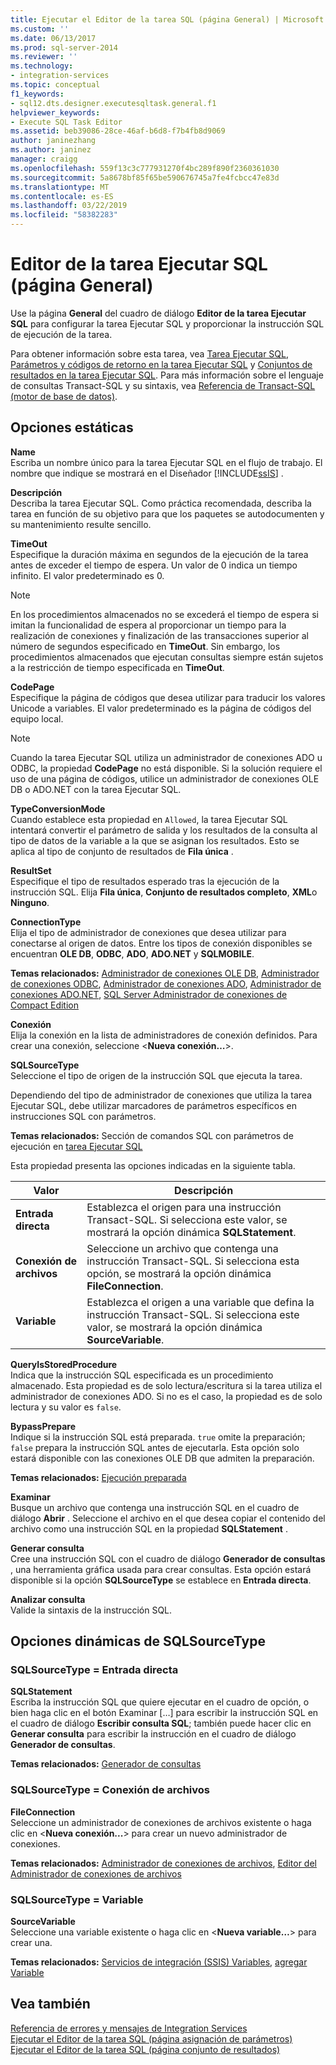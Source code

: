 ```yaml
---
title: Ejecutar el Editor de la tarea SQL (página General) | Microsoft Docs
ms.custom: ''
ms.date: 06/13/2017
ms.prod: sql-server-2014
ms.reviewer: ''
ms.technology:
- integration-services
ms.topic: conceptual
f1_keywords:
- sql12.dts.designer.executesqltask.general.f1
helpviewer_keywords:
- Execute SQL Task Editor
ms.assetid: beb39086-28ce-46af-b6d8-f7b4fb8d9069
author: janinezhang
ms.author: janinez
manager: craigg
ms.openlocfilehash: 559f13c3c777931270f4bc289f890f2360361030
ms.sourcegitcommit: 5a8678bf85f65be590676745a7fe4fcbcc47e83d
ms.translationtype: MT
ms.contentlocale: es-ES
ms.lasthandoff: 03/22/2019
ms.locfileid: "58382283"
---
```

# <a name="execute-sql-task-editor-general-page"></a>Editor de la tarea Ejecutar SQL (página General)
  Use la página **General** del cuadro de diálogo **Editor de la tarea Ejecutar SQL** para configurar la tarea Ejecutar SQL y proporcionar la instrucción SQL de ejecución de la tarea.  
  
 Para obtener información sobre esta tarea, vea [Tarea Ejecutar SQL](control-flow/execute-sql-task.md), [Parámetros y códigos de retorno en la tarea Ejecutar SQL](../../2014/integration-services/parameters-and-return-codes-in-the-execute-sql-task.md) y [Conjuntos de resultados en la tarea Ejecutar SQL](../../2014/integration-services/result-sets-in-the-execute-sql-task.md). Para más información sobre el lenguaje de consultas Transact-SQL y su sintaxis, vea [Referencia de Transact-SQL &#40;motor de base de datos&#41;](/sql/t-sql/language-reference).  
  
## <a name="static-options"></a>Opciones estáticas  
 **Name**  
 Escriba un nombre único para la tarea Ejecutar SQL en el flujo de trabajo. El nombre que indique se mostrará en el Diseñador [!INCLUDE[ssIS](../includes/ssis-md.md)] .  
  
 **Descripción**  
 Describa la tarea Ejecutar SQL. Como práctica recomendada, describa la tarea en función de su objetivo para que los paquetes se autodocumenten y su mantenimiento resulte sencillo.  
  
 **TimeOut**  
 Especifique la duración máxima en segundos de la ejecución de la tarea antes de exceder el tiempo de espera. Un valor de 0 indica un tiempo infinito. El valor predeterminado es 0.  
  
> [!NOTE]  
>  En los procedimientos almacenados no se excederá el tiempo de espera si imitan la funcionalidad de espera al proporcionar un tiempo para la realización de conexiones y finalización de las transacciones superior al número de segundos especificado en **TimeOut**. Sin embargo, los procedimientos almacenados que ejecutan consultas siempre están sujetos a la restricción de tiempo especificada en **TimeOut**.  
  
 **CodePage**  
 Especifique la página de códigos que desea utilizar para traducir los valores Unicode a variables. El valor predeterminado es la página de códigos del equipo local.  
  
> [!NOTE]  
>  Cuando la tarea Ejecutar SQL utiliza un administrador de conexiones ADO u ODBC, la propiedad **CodePage** no está disponible. Si la solución requiere el uso de una página de códigos, utilice un administrador de conexiones OLE DB o ADO.NET con la tarea Ejecutar SQL.  
  
 **TypeConversionMode**  
 Cuando establece esta propiedad en `Allowed`, la tarea Ejecutar SQL intentará convertir el parámetro de salida y los resultados de la consulta al tipo de datos de la variable a la que se asignan los resultados. Esto se aplica al tipo de conjunto de resultados de **Fila única** .  
  
 **ResultSet**  
 Especifique el tipo de resultados esperado tras la ejecución de la instrucción SQL. Elija **Fila única**, **Conjunto de resultados completo**, **XML**o **Ninguno**.  
  
 **ConnectionType**  
 Elija el tipo de administrador de conexiones que desea utilizar para conectarse al origen de datos. Entre los tipos de conexión disponibles se encuentran **OLE DB**, **ODBC**, **ADO**, **ADO.NET** y **SQLMOBILE**.  
  
 **Temas relacionados:** [Administrador de conexiones OLE DB](connection-manager/ole-db-connection-manager.md), [Administrador de conexiones ODBC](connection-manager/odbc-connection-manager.md), [Administrador de conexiones ADO](connection-manager/ado-connection-manager.md), [Administrador de conexiones ADO.NET](connection-manager/ado-net-connection-manager.md), [SQL Server Administrador de conexiones de Compact Edition](connection-manager/sql-server-compact-edition-connection-manager.md)  
  
 **Conexión**  
 Elija la conexión en la lista de administradores de conexión definidos. Para crear una conexión, seleccione \<**Nueva conexión…**>.  
  
 **SQLSourceType**  
 Seleccione el tipo de origen de la instrucción SQL que ejecuta la tarea.  
  
 Dependiendo del tipo de administrador de conexiones que utiliza la tarea Ejecutar SQL, debe utilizar marcadores de parámetros específicos en instrucciones SQL con parámetros.  
  
 **Temas relacionados:** Sección de comandos SQL con parámetros de ejecución en [tarea Ejecutar SQL](control-flow/execute-sql-task.md)  
  
 Esta propiedad presenta las opciones indicadas en la siguiente tabla.  
  
|Valor|Descripción|  
|-----------|-----------------|  
|**Entrada directa**|Establezca el origen para una instrucción Transact-SQL. Si selecciona este valor, se mostrará la opción dinámica **SQLStatement**.|  
|**Conexión de archivos**|Seleccione un archivo que contenga una instrucción Transact-SQL. Si selecciona esta opción, se mostrará la opción dinámica **FileConnection**.|  
|**Variable**|Establezca el origen a una variable que defina la instrucción Transact-SQL. Si selecciona este valor, se mostrará la opción dinámica **SourceVariable**.|  
  
 **QueryIsStoredProcedure**  
 Indica que la instrucción SQL especificada es un procedimiento almacenado. Esta propiedad es de solo lectura/escritura si la tarea utiliza el administrador de conexiones ADO. Si no es el caso, la propiedad es de solo lectura y su valor es `false`.  
  
 **BypassPrepare**  
 Indique si la instrucción SQL está preparada.  `true` omite la preparación; `false` prepara la instrucción SQL antes de ejecutarla. Esta opción solo estará disponible con las conexiones OLE DB que admiten la preparación.  
  
 **Temas relacionados:**  [Ejecución preparada](../relational-databases/native-client-odbc-queries/executing-statements/prepared-execution.md)  
  
 **Examinar**  
 Busque un archivo que contenga una instrucción SQL en el cuadro de diálogo **Abrir** . Seleccione el archivo en el que desea copiar el contenido del archivo como una instrucción SQL en la propiedad **SQLStatement** .  
  
 **Generar consulta**  
 Cree una instrucción SQL con el cuadro de diálogo **Generador de consultas** , una herramienta gráfica usada para crear consultas. Esta opción estará disponible si la opción **SQLSourceType** se establece en **Entrada directa**.  
  
 **Analizar consulta**  
 Valide la sintaxis de la instrucción SQL.  
  
## <a name="sqlsourcetype-dynamic-options"></a>Opciones dinámicas de SQLSourceType  
  
### <a name="sqlsourcetype--direct-input"></a>SQLSourceType = Entrada directa  
 **SQLStatement**  
 Escriba la instrucción SQL que quiere ejecutar en el cuadro de opción, o bien haga clic en el botón Examinar […] para escribir la instrucción SQL en el cuadro de diálogo **Escribir consulta SQL**; también puede hacer clic en **Generar consulta** para escribir la instrucción en el cuadro de diálogo **Generador de consultas**.  
  
 **Temas relacionados:** [Generador de consultas](../../2014/integration-services/query-builder.md)  
  
### <a name="sqlsourcetype--file-connection"></a>SQLSourceType = Conexión de archivos  
 **FileConnection**  
 Seleccione un administrador de conexiones de archivos existente o haga clic en \<**Nueva conexión...**> para crear un nuevo administrador de conexiones.  
  
 **Temas relacionados:** [Administrador de conexiones de archivos](connection-manager/file-connection-manager.md), [Editor del Administrador de conexiones de archivos](../../2014/integration-services/file-connection-manager-editor.md)  
  
### <a name="sqlsourcetype--variable"></a>SQLSourceType = Variable  
 **SourceVariable**  
 Seleccione una variable existente o haga clic en \<**Nueva variable…**> para crear una.  
  
 **Temas relacionados:** [Servicios de integración &#40;SSIS&#41; Variables](integration-services-ssis-variables.md), [agregar Variable](../../2014/integration-services/add-variable.md)  
  
## <a name="see-also"></a>Vea también  
 [Referencia de errores y mensajes de Integration Services](../../2014/integration-services/integration-services-error-and-message-reference.md)   
 [Ejecutar el Editor de la tarea SQL &#40;página asignación de parámetros&#41;](../../2014/integration-services/execute-sql-task-editor-parameter-mapping-page.md)   
 [Ejecutar el Editor de la tarea SQL &#40;página conjunto de resultados&#41;](../../2014/integration-services/execute-sql-task-editor-result-set-page.md)  
  
  
